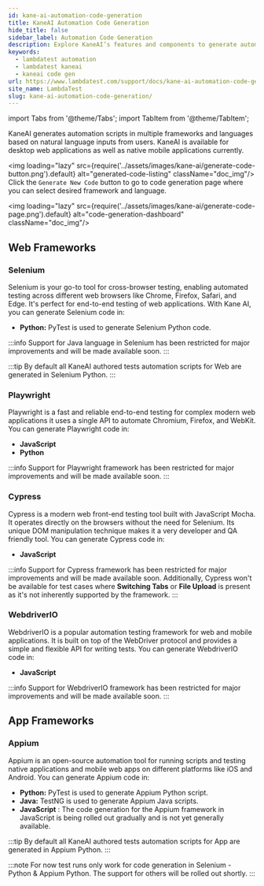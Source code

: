 ```yaml
---
id: kane-ai-automation-code-generation
title: KaneAI Automation Code Generation
hide_title: false
sidebar_label: Automation Code Generation
description: Explore KaneAI’s features and components to generate automation test code.
keywords:
  - lambdatest automation
  - lambdatest kaneai
  - kaneai code gen
url: https://www.lambdatest.com/support/docs/kane-ai-automation-code-generation
site_name: LambdaTest
slug: kane-ai-automation-code-generation/
---
```


import Tabs from '@theme/Tabs';
import TabItem from '@theme/TabItem';

<script type="application/ld+json"
      dangerouslySetInnerHTML={{ __html: JSON.stringify({
       "@context": "https://schema.org",
        "@type": "BreadcrumbList",
        "itemListElement": [{
          "@type": "ListItem",
          "position": 1,
          "name": "Home",
          "item": "https://www.lambdatest.com"
        },{
          "@type": "ListItem",
          "position": 2,
          "name": "Support",
          "item": "https://www.lambdatest.com/support/docs/"
        },{
          "@type": "ListItem",
          "position": 3,
          "name": "KaneAI Code Gen",
          "item": "https://www.lambdatest.com/support/docs/kane-ai-automation-code-generation/"
        }]
      })
    }}
></script>
KaneAI generates automation scripts in multiple frameworks and languages based on natural language inputs from users. KaneAI is available for desktop web applications as well as native mobile applications currently.

<img loading="lazy" src={require('../assets/images/kane-ai/generate-code-button.png').default} alt="generated-code-listing" className="doc_img"/>
Click the `Generate New Code` button to go to code generation page where you can select desired framework and language.

<img loading="lazy" src={require('../assets/images/kane-ai/generate-code-page.png').default} alt="code-generation-dashboard" className="doc_img"/>


## Web Frameworks

### Selenium
Selenium is your go-to tool for cross-browser testing, enabling automated testing across different web browsers like Chrome, Firefox, Safari, and Edge. It's perfect for end-to-end testing of web applications. With Kane AI, you can generate Selenium code in:

- **Python:** PyTest is used to generate Selenium Python code.

:::info
Support for Java language in Selenium has been restricted for major improvements and will be made available soon.
:::

:::tip
 By default all KaneAI authored tests automation scripts for Web are generated in Selenium Python.
:::

### Playwright
Playwright is a fast and reliable end-to-end testing for complex modern web applications it uses a single API to automate Chromium, Firefox, and WebKit. You can generate Playwright code in:

- **JavaScript**
- **Python** 

:::info
Support for Playwright framework has been restricted for major improvements and will be made available soon.
:::

### Cypress
Cypress is a modern web front-end testing tool built with JavaScript Mocha. It operates directly on the browsers without the need for Selenium. Its unique DOM manipulation technique makes it a very developer and QA friendly tool. You can generate Cypress code in:

- **JavaScript**

:::info 
Support for Cypress framework has been restricted for major improvements and will be made available soon. Additionally, Cypress won't be available for test cases where **Switching Tabs** or **File Upload** is present as it's not inherently supported by the framework.
:::

### WebdriverIO
WebdriverIO is a popular automation testing framework for web and mobile applications. It is built on top of the WebDriver protocol and provides a simple and flexible API for writing tests. You can generate WebdriverIO code in:

- **JavaScript**

:::info 
Support for WebdriverIO framework has been restricted for major improvements and will be made available soon.
:::

## App Frameworks

### Appium
Appium is an open-source automation tool for running scripts and testing native applications and mobile web apps on different platforms like iOS and Android. You can generate Appium code in:

- **Python:**  PyTest is used to generate Appium Python script. 
- **Java:** TestNG is used to generate Appium Java scripts.
- **JavaScript** : The code generation for the Appium framework in JavaScript is being rolled out gradually and is not yet generally available.

:::tip
By default all KaneAI authored tests automation scripts for App are generated in Appium Python.
:::

:::note
 For now test runs only work for code generation in Selenium - Python & Appium Python. The support for others will be rolled out shortly.
:::

